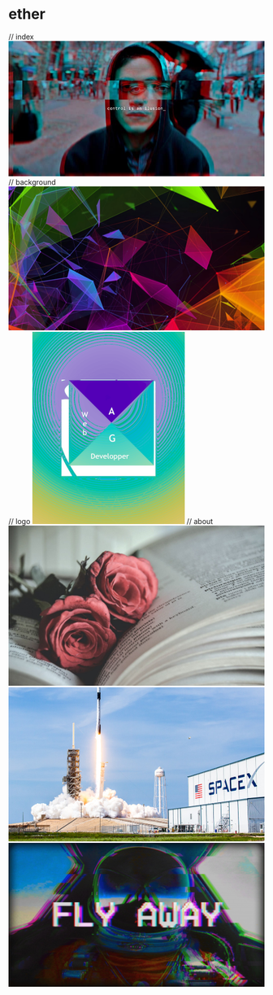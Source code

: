 # ether
// index
![mr-robot-tv-series-hd-wallpaper-preview](https://github.com/magicickey/ether/blob/main/mr-robot-tv-series-hd-wallpaper-preview.jpg?raw=true)
// background 
![wallpaperbetter%20(2)](https://github.com/magicickey/ether/blob/main/wallpaperbetter%20(2).jpg?raw=true)
// logo 
![boite-logo-vide](https://github.com/magicickey/ether/blob/main/boite-logo-vide.png?raw=true)
// about
![uwp1520252](https://github.com/magicickey/ether/blob/main/uwp1520252.jpeg?raw=true)
![Despidos_SpaceX](https://github.com/magicickey/ether/blob/main/Despidos_SpaceX.jpg?raw=true)
![WallpaperDog-5460464](https://github.com/magicickey/ether/blob/main/WallpaperDog-5460464.jpg?raw=true)
